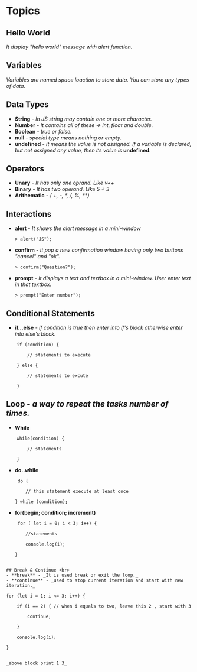 # Topics

## Hello World <br>
   _It display "hello world" message with alert function._

## Variables<br>
   _Variables are named space loaction to store data. You can store any types of data._

## Data Types<br>
- **String** - _In JS string may contain one or more character._ 
- **Number** - _It contains all of these -> int, float and double._
- **Boolean** - _true or false._
- **null** - _special type means nothing or empty._
- **undefined** - _It means the value is not assigned. If a variable is declared, but not assigned any value, then its value is_ **undefined**.

## Operators <br>
- **Unary** - _It has only one oprand. Like v++_
- **Binary** - _It has two operand. Like 5 + 3_
- **Arithematic** - _( +, -, *, /, %, \*\*)_
## Interactions<br>
- **alert** - _It shows the alert message in a mini-window_ <br>
	```
	> alert("JS");
	```

- **confirm** - _It pop a new confirmation window having only two buttons "cancel" and "ok"._<br>
	```
	> confirm("Question?");
	```

- **prompt** - _It displays a text and textbox in a mini-window. User enter text in that textbox._<br>
	```
	> prompt("Enter number");
	```

## Conditional Statements<br>
- **if...else** - _if condition is true then enter into if's block otherwise enter into else's block._<br>
``` 
	if (condition) { 

		// statements to execute

	} else {

		// statements to excute

	}
```

## Loop - _a way to repeat the tasks number of times._<br>
- **While** <br>
``` 
	while(condition) { 

		// statements

	}
``` 

- **do..while** <br>
	```
	 do {		

		// this statement execute at least once 

	} while (condition);
	 ```

- **for(begin; condition; increment)** <br>
	```
	 for ( let i = 0; i < 3; i++) { 

		//statements  

		console.log(i);

	}
 ```

## Break & Continue <br>
- **break** - _It is used break or exit the loop._
- **continue** - _used to stop current iteration and start with new iteration._

``` 
	for (let i = 1; i <= 3; i++) { 

		if (i == 2) { // when i equals to two, leave this 2 , start with 3

			continue;	

		}		

		console.log(i); 
	
	}
```

_above block print 1 3_


